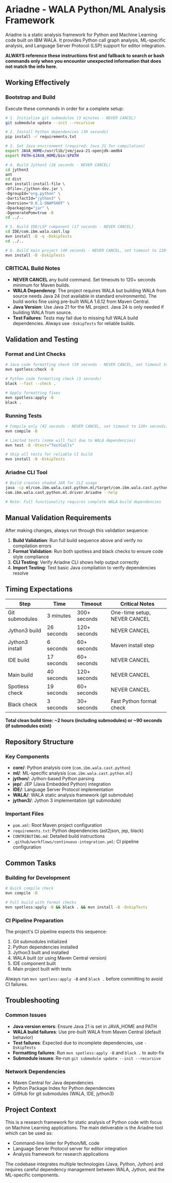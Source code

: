 # Ariadne - WALA Python/ML Analysis Framework

Ariadne is a static analysis framework for Python and Machine Learning code built on IBM WALA. It provides Python call graph analysis, ML-specific analysis, and Language Server Protocol (LSP) support for editor integration.

**ALWAYS reference these instructions first and fallback to search or bash commands only when you encounter unexpected information that does not match the info here.**

## Working Effectively

### Bootstrap and Build
Execute these commands in order for a complete setup:

```bash
# 1. Initialize git submodules (3 minutes - NEVER CANCEL)
git submodule update --init --recursive

# 2. Install Python dependencies (30 seconds)
pip install -r requirements.txt

# 3. Set Java environment (required: Java 21 for compilation)
export JAVA_HOME=/usr/lib/jvm/java-21-openjdk-amd64
export PATH=$JAVA_HOME/bin:$PATH

# 4. Build Jython3 (26 seconds - NEVER CANCEL)
cd jython3
ant
cd dist
mvn install:install-file \
-Dfile=./jython-dev.jar \
-DgroupId="org.python" \
-DartifactId="jython3" \
-Dversion="0.0.1-SNAPSHOT" \
-Dpackaging="jar" \
-DgeneratePom=true -B
cd ../..

# 5. Build IDE/LSP component (17 seconds - NEVER CANCEL)
cd IDE/com.ibm.wala.cast.lsp
mvn install -B -q -DskipTests
cd ../..

# 6. Build main project (40 seconds - NEVER CANCEL, set timeout to 120+ seconds)
mvn install -B -DskipTests
```

### CRITICAL Build Notes
- **NEVER CANCEL** any build command. Set timeouts to 120+ seconds minimum for Maven builds.
- **WALA Dependency**: The project requires WALA but building WALA from source needs Java 24 (not available in standard environments). The build works fine using pre-built WALA 1.6.12 from Maven Central.
- **Java Version**: Use Java 21 for the ML project. Java 24 is only needed if building WALA from source.
- **Test Failures**: Tests may fail due to missing full WALA build dependencies. Always use `-DskipTests` for reliable builds.

## Validation and Testing

### Format and Lint Checks
```bash
# Java code formatting check (19 seconds - NEVER CANCEL, set timeout to 60+ seconds)
mvn spotless:check -B

# Python code formatting check (3 seconds)
black --fast --check .

# Apply formatting fixes
mvn spotless:apply -B
black .
```

### Running Tests
```bash
# Compile only (42 seconds - NEVER CANCEL, set timeout to 120+ seconds)
mvn compile -B

# Limited tests (some will fail due to WALA dependencies)
mvn test -B -Dtest="TestCalls"

# Skip all tests for reliable CI build
mvn install -B -DskipTests
```

### Ariadne CLI Tool
```bash
# Build creates shaded JAR for CLI usage
java -cp ml/com.ibm.wala.cast.python.ml/target/com.ibm.wala.cast.python.ml-0.0.1-SNAPSHOT-shaded.jar \
com.ibm.wala.cast.python.ml.driver.Ariadne --help

# Note: Full functionality requires complete WALA build dependencies
```

## Manual Validation Requirements
After making changes, always run through this validation sequence:

1. **Build Validation**: Run full build sequence above and verify no compilation errors
2. **Format Validation**: Run both spotless and black checks to ensure code style compliance
3. **CLI Testing**: Verify Ariadne CLI shows help output correctly
4. **Import Testing**: Test basic Java compilation to verify dependencies resolve

## Timing Expectations

| Step | Time | Timeout | Critical Notes |
|------|------|---------|----------------|
| Git submodules | 3 minutes | 300+ seconds | One-time setup, NEVER CANCEL |
| Jython3 build | 26 seconds | 120+ seconds | NEVER CANCEL |
| Jython3 install | 6 seconds | 60+ seconds | Maven install step |
| IDE build | 17 seconds | 60+ seconds | NEVER CANCEL |
| Main build | 40 seconds | 120+ seconds | NEVER CANCEL |
| Spotless check | 19 seconds | 60+ seconds | NEVER CANCEL |
| Black check | 3 seconds | 30+ seconds | Fast Python format check |

**Total clean build time: ~2 hours (including submodules) or ~90 seconds (if submodules exist)**

## Repository Structure

### Key Components
- **core/**: Python analysis core (`com.ibm.wala.cast.python`)
- **ml/**: ML-specific analysis (`com.ibm.wala.cast.python.ml`)
- **jython/**: Jython-based Python parsing
- **jep/**: JEP (Java Embedded Python) integration
- **IDE/**: Language Server Protocol implementation
- **WALA/**: WALA static analysis framework (git submodule)
- **jython3/**: Jython 3 implementation (git submodule)

### Important Files
- `pom.xml`: Root Maven project configuration
- `requirements.txt`: Python dependencies (ast2json, jep, black)
- `CONTRIBUTING.md`: Detailed build instructions
- `.github/workflows/continuous-integration.yml`: CI pipeline configuration

## Common Tasks

### Building for Development
```bash
# Quick compile check
mvn compile -B

# Full build with format checks
mvn spotless:apply -B && black . && mvn install -B -DskipTests
```

### CI Pipeline Preparation
The project's CI pipeline expects this sequence:
1. Git submodules initialized
2. Python dependencies installed
3. Jython3 built and installed
4. WALA built (or using Maven Central version)
5. IDE component built
6. Main project built with tests

Always run `mvn spotless:apply -B` and `black .` before committing to avoid CI failures.

## Troubleshooting

### Common Issues
- **Java version errors**: Ensure Java 21 is set in JAVA_HOME and PATH
- **WALA build failures**: Use pre-built WALA from Maven Central (default behavior)
- **Test failures**: Expected due to incomplete dependencies, use `-DskipTests`
- **Formatting failures**: Run `mvn spotless:apply -B` and `black .` to auto-fix
- **Submodule issues**: Re-run `git submodule update --init --recursive`

### Network Dependencies
- Maven Central for Java dependencies
- Python Package Index for Python dependencies
- GitHub for git submodules (WALA, IDE, jython3)

## Project Context
This is a research framework for static analysis of Python code with focus on Machine Learning applications. The main deliverable is the Ariadne tool which can be used as:
- Command-line linter for Python/ML code
- Language Server Protocol server for editor integration
- Analysis framework for research applications

The codebase integrates multiple technologies (Java, Python, Jython) and requires careful dependency management between WALA, Jython, and the ML-specific components.
